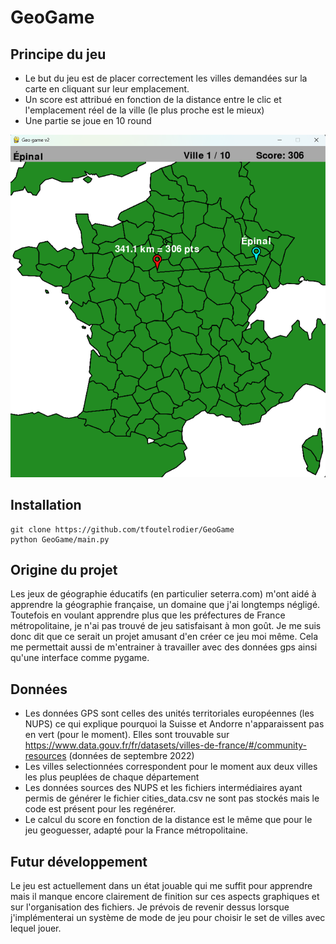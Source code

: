 # GeoGame

## Principe du jeu
- Le but du jeu est de placer correctement les villes demandées sur la carte en cliquant sur leur emplacement.
- Un score est attribué en fonction de la distance entre le clic et l'emplacement réel de la ville (le plus proche est le mieux)
- Une partie se joue en 10 round

![GeoGame Screenshot](data/GeoGame_screenshot.png)


## Installation
```
git clone https://github.com/tfoutelrodier/GeoGame
python GeoGame/main.py 
```

## Origine du projet

Les jeux de géographie éducatifs (en particulier seterra.com) m'ont aidé à apprendre la géographie française, un domaine que j'ai longtemps négligé.
Toutefois en voulant apprendre plus que les préfectures de France métropolitaine, je n'ai pas trouvé de jeu satisfaisant à mon goût. 
Je me suis donc dit que ce serait un projet amusant d'en créer ce jeu moi même. 
Cela me permettait aussi de m'entrainer à travailler avec des données gps ainsi qu'une interface comme pygame.

## Données
- Les données GPS sont celles des unités territoriales européennes (les NUPS) ce qui explique pourquoi la Suisse et Andorre n'apparaissent pas en vert (pour le moment). 
Elles sont trouvable sur https://www.data.gouv.fr/fr/datasets/villes-de-france/#/community-resources (données de septembre 2022)
- Les villes selectionnées correspondent pour le moment aux deux villes les plus peuplées de chaque département
- Les données sources des NUPS et les fichiers intermédiaires ayant permis de générer le fichier cities_data.csv ne sont pas stockés mais le code est présent pour les regénérer.
- Le calcul du score en fonction de la distance est le même que pour le jeu geoguesser, adapté pour la France métropolitaine.

## Futur développement
Le jeu est actuellement dans un état jouable qui me suffit pour apprendre mais il manque encore clairement de finition sur ces aspects graphiques et sur l'organisation des fichiers. 
Je prévois de revenir dessus lorsque j'implémenterai un système de mode de jeu pour choisir le set de villes avec lequel jouer.